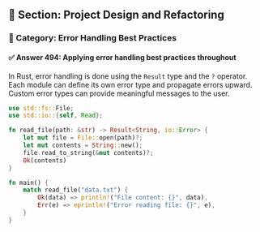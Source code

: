 ## 📘 Section: Project Design and Refactoring  
### 🔹 Category: Error Handling Best Practices  
#### ✅ Answer 494: Applying error handling best practices throughout

In Rust, error handling is done using the `Result` type and the `?` operator. Each module can define its own error type and propagate errors upward. Custom error types can provide meaningful messages to the user.

```rust
use std::fs::File;
use std::io::{self, Read};

fn read_file(path: &str) -> Result<String, io::Error> {
    let mut file = File::open(path)?;
    let mut contents = String::new();
    file.read_to_string(&mut contents)?;
    Ok(contents)
}

fn main() {
    match read_file("data.txt") {
        Ok(data) => println!("File content: {}", data),
        Err(e) => eprintln!("Error reading file: {}", e),
    }
}
```
